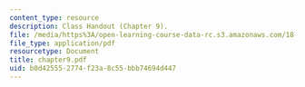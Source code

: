 ```yaml
---
content_type: resource
description: Class Handout (Chapter 9).
file: /media/https%3A/open-learning-course-data-rc.s3.amazonaws.com/18-996-random-matrix-theory-and-its-applications-spring-2004/b0d425552774f23a8c55bbb74694d447_chapter9.pdf
file_type: application/pdf
resourcetype: Document
title: chapter9.pdf
uid: b0d42555-2774-f23a-8c55-bbb74694d447
---
```

